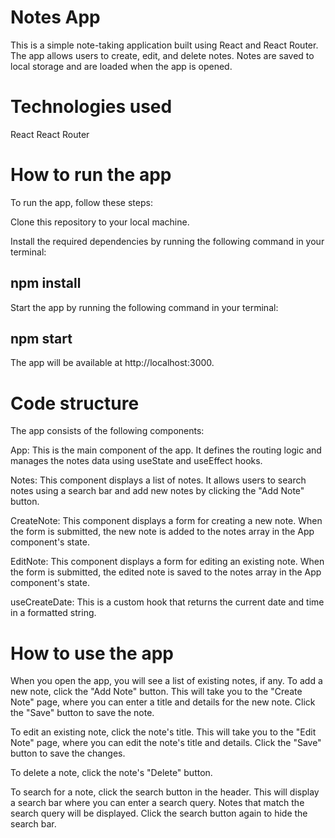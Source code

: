 # Notes App
This is a simple note-taking application built using React and React Router. The app allows users to create, edit, and delete notes. Notes are saved to local storage and are loaded when the app is opened.

# Technologies used
React
React Router

# How to run the app
To run the app, follow these steps:

Clone this repository to your local machine.

Install the required dependencies by running the following command in your terminal:

## npm install

Start the app by running the following command in your terminal:

## npm start

The app will be available at http://localhost:3000.

# Code structure
The app consists of the following components:

App: This is the main component of the app. It defines the routing logic and manages the notes data using useState and useEffect hooks.

Notes: This component displays a list of notes. It allows users to search notes using a search bar and add new notes by clicking the "Add Note" button.

CreateNote: This component displays a form for creating a new note. When the form is submitted, the new note is added to the notes array in the App component's state.

EditNote: This component displays a form for editing an existing note. When the form is submitted, the edited note is saved to the notes array in the App component's state.

useCreateDate: This is a custom hook that returns the current date and time in a formatted string.

# How to use the app
When you open the app, you will see a list of existing notes, if any. To add a new note, click the "Add Note" button. This will take you to the "Create Note" page, where you can enter a title and details for the new note. Click the "Save" button to save the note.

To edit an existing note, click the note's title. This will take you to the "Edit Note" page, where you can edit the note's title and details. Click the "Save" button to save the changes.

To delete a note, click the note's "Delete" button.

To search for a note, click the search button in the header. This will display a search bar where you can enter a search query. Notes that match the search query will be displayed. Click the search button again to hide the search bar.

